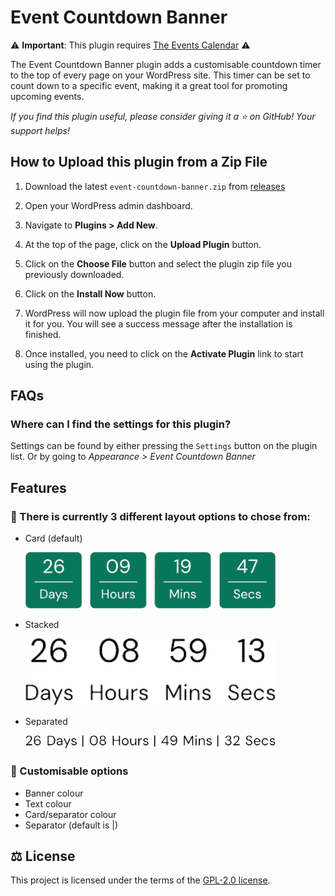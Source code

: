 # Event Countdown Banner

⚠️ **Important**: This plugin requires [The Events Calendar](https://wordpress.org/plugins/the-events-calendar/ "The Events Calendar") ⚠️

The Event Countdown Banner plugin adds a customisable countdown timer to the top of every page on your WordPress site. This timer can be set to count down to a specific event, making it a great tool for promoting upcoming events.

_If you find this plugin useful, please consider giving it a ⭐ on GitHub! Your support helps!_

## How to Upload this plugin from a Zip File

1. Download the latest `event-countdown-banner.zip` from [releases](https://github.com/xhemals/event-countdown-banner/releases)

2. Open your WordPress admin dashboard.

3. Navigate to **Plugins > Add New**.

4. At the top of the page, click on the **Upload Plugin** button.

5. Click on the **Choose File** button and select the plugin zip file you previously downloaded.

6. Click on the **Install Now** button.

7. WordPress will now upload the plugin file from your computer and install it for you. You will see a success message after the installation is finished.

8. Once installed, you need to click on the **Activate Plugin** link to start using the plugin.

## FAQs

### Where can I find the settings for this plugin?

Settings can be found by either pressing the `Settings` button on the plugin list. Or by going to _Appearance > Event Countdown Banner_

## Features

### 📐 There is currently 3 different layout options to chose from:

-   Card (default)

      <img src="src/images/card-layout.png" alt="Card Layout" width="400">

-   Stacked

      <img src="docs/readme/text-stacked-background.png" alt="Stacked Layout" width="400">

-   Separated

      <img src="docs/readme/text-with-separator-background.png" alt="Separated Layout" width="400">

### 🔧 Customisable options

-   Banner colour
-   Text colour
-   Card/separator colour
-   Separator (default is |)

## ⚖️ License

This project is licensed under the terms of the [GPL-2.0 license](LICENSE).
